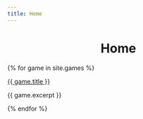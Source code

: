```yaml
---
title: Home
---
```


<center><h1>Home</h1></center>

<div>
    {% for game in site.games %}
        <p class="h4"><a href="{{ game.url }}">{{ game.title }}</a></p>
        <time class="game-date"></time>
        <p>{{ game.excerpt }}</p>
    {% endfor %}
</div>